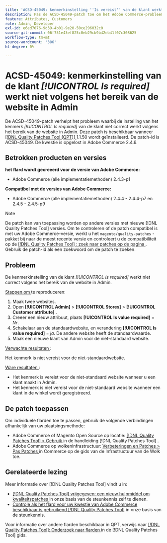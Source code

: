 ```yaml
---
title: 'ACSD-45049: kenmerkinstelling ''Is vereist'' van de klant werkt niet volgens het bereik van de website in Admin'
description: Pas de ACSD-45049-patch toe om het Adobe Commerce-probleem op te lossen waarbij het kenmerk "[!UICONTROL Is required]" van de klant niet correct wordt overschreven volgens het websitebereik in Admin.
feature: Attributes, Customers
role: Admin, Developer
exl-id: e6ed7076-9d39-4b01-9e20-50ce296032c0
source-git-commit: 06f751e43ef825c0eb29cb9b42eb41f07c308625
workflow-type: tm+mt
source-wordcount: '386'
ht-degree: 0%

---
```


# ACSD-45049: kenmerkinstelling van de klant *[!UICONTROL Is required]* werkt niet volgens het bereik van de website in Admin

De ACSD-45049-patch verhelpt het probleem waarbij de instelling van het kenmerk *[!UICONTROL Is required]* van de klant niet correct werkt volgens het bereik van de website in Admin. Deze patch is beschikbaar wanneer [[!DNL Quality Patches Tool (QPT)] ](https://experienceleague.adobe.com/docs/commerce-operations/tools/quality-patches-tool/usage.html?lang=nl-NL) 1.1.50 wordt geïnstalleerd. De patch-id is ACSD-45049. De kwestie is opgelost in Adobe Commerce 2.4.6.

## Betrokken producten en versies

**het flard wordt gecreeerd voor de versie van Adobe Commerce:**

* Adobe Commerce (alle implementatiemethoden) 2.4.3-p1

**Compatibel met de versies van Adobe Commerce:**

* Adobe Commerce (alle implementatiemethoden) 2.4.4 - 2.4.4-p7 en 2.4.5 - 2.4.5-p9

>[!NOTE]
>
>De patch kan van toepassing worden op andere versies met nieuwe [!DNL Quality Patches Tool] versies. Om te controleren of de patch compatibel is met uw Adobe Commerce-versie, werkt u het `magento/quality-patches` -pakket bij naar de meest recente versie en controleert u de compatibiliteit op de [[!DNL Quality Patches Tool] : zoek naar patches op de pagina ](https://experienceleague.adobe.com/tools/commerce-quality-patches/index.html?lang=nl-NL) . Gebruik de patch-id als een zoekwoord om de patch te zoeken.

## Probleem

De kenmerkinstelling van de klant *[!UICONTROL Is required]* werkt niet correct volgens het bereik van de website in Admin.

<u> Stappen om </u> te reproduceren:

1. Maak twee websites.
1. Open **[!UICONTROL Admin]** > **[!UICONTROL Stores]** > **[!UICONTROL Customer attribute]** .
1. Creeer een nieuw attribuut, plaats **[!UICONTROL Is value required]** = *Nr*.
1. Schakelaar aan de standaardwebsite, en verandering **[!UICONTROL Is value required]** = *ja*. De andere website heeft de standaardwaarde.
1. Maak een nieuwe klant van Admin voor de niet-standaard website.

<u> Verwachte resultaten </u>:

Het kenmerk is niet vereist voor de niet-standaardwebsite.

<u> Ware resultaten </u>:

* Het kenmerk is vereist voor de niet-standaard website wanneer u een klant maakt in Admin.
* Het kenmerk is niet vereist voor de niet-standaard website wanneer een klant in de winkel wordt geregistreerd.

## De patch toepassen

Om individuele flarden toe te passen, gebruik de volgende verbindingen afhankelijk van uw plaatsingsmethode:

* Adobe Commerce of Magento Open Source op locatie: [[!DNL Quality Patches Tool]  > Gebruik ](https://experienceleague.adobe.com/docs/commerce-operations/tools/quality-patches-tool/usage.html?lang=nl-NL) in de handleiding [!DNL Quality Patches Tool] .
* Adobe Commerce op wolkeninfrastructuur: [ Verbeteringen en Patches > Pas Patches ](https://experienceleague.adobe.com/docs/commerce-cloud-service/user-guide/develop/upgrade/apply-patches.html?lang=nl-NL) in Commerce op de gids van de Infrastructuur van de Wolk toe.

## Gerelateerde lezing

Meer informatie over [!DNL Quality Patches Tool] vindt u in:

* [[!DNL Quality Patches Tool]  vrijgegeven: een nieuw hulpmiddel om kwaliteitspatches ](/help/announcements/adobe-commerce-announcements/magento-quality-patches-released-new-tool-to-self-serve-quality-patches.md) in onze basis van de steunkennis zelf te dienen.
* [ Controle als het flard voor uw kwestie van Adobe Commerce beschikbaar is gebruikend  [!DNL Quality Patches Tool]](/help/support-tools/patches-available-in-qpt-tool/check-patch-for-magento-issue-with-magento-quality-patches.md) in onze basis van de steunkennis.

Voor informatie over andere flarden beschikbaar in QPT, verwijs naar [[!DNL Quality Patches Tool]: Onderzoek naar flarden ](https://experienceleague.adobe.com/tools/commerce-quality-patches/index.html?lang=nl-NL) in de [!DNL Quality Patches Tool] gids.
